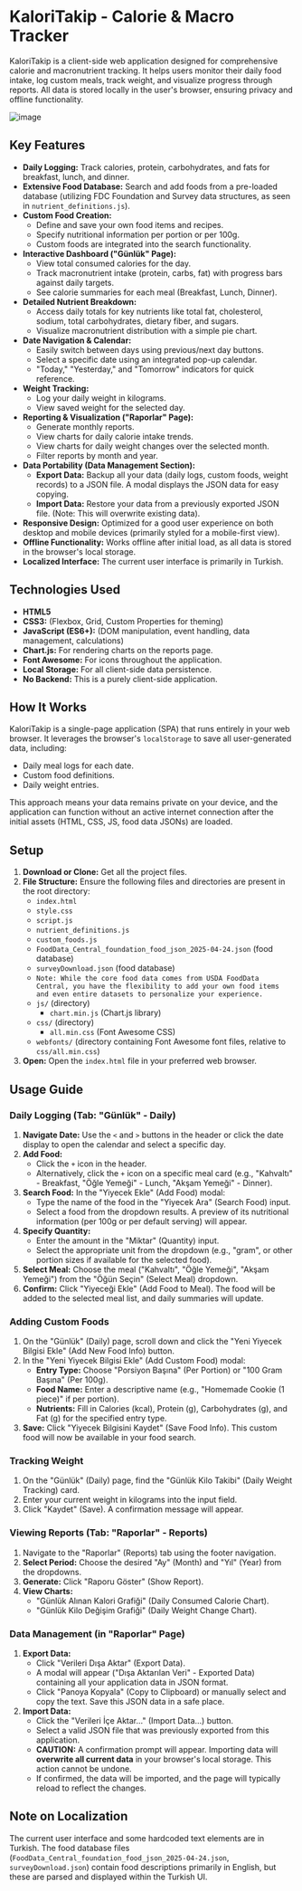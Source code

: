 # KaloriTakip - Calorie & Macro Tracker

KaloriTakip is a client-side web application designed for comprehensive calorie and macronutrient tracking. It helps users monitor their daily food intake, log custom meals, track weight, and visualize progress through reports. All data is stored locally in the user's browser, ensuring privacy and offline functionality.

![image](https://github.com/user-attachments/assets/052c19f4-bdfd-4854-b2ac-1507d77f7f67)


## Key Features

*   **Daily Logging:** Track calories, protein, carbohydrates, and fats for breakfast, lunch, and dinner.
*   **Extensive Food Database:** Search and add foods from a pre-loaded database (utilizing FDC Foundation and Survey data structures, as seen in `nutrient_definitions.js`).
*   **Custom Food Creation:**
    *   Define and save your own food items and recipes.
    *   Specify nutritional information per portion or per 100g.
    *   Custom foods are integrated into the search functionality.
*   **Interactive Dashboard ("Günlük" Page):**
    *   View total consumed calories for the day.
    *   Track macronutrient intake (protein, carbs, fat) with progress bars against daily targets.
    *   See calorie summaries for each meal (Breakfast, Lunch, Dinner).
*   **Detailed Nutrient Breakdown:**
    *   Access daily totals for key nutrients like total fat, cholesterol, sodium, total carbohydrates, dietary fiber, and sugars.
    *   Visualize macronutrient distribution with a simple pie chart.
*   **Date Navigation & Calendar:**
    *   Easily switch between days using previous/next day buttons.
    *   Select a specific date using an integrated pop-up calendar.
    *   "Today," "Yesterday," and "Tomorrow" indicators for quick reference.
*   **Weight Tracking:**
    *   Log your daily weight in kilograms.
    *   View saved weight for the selected day.
*   **Reporting & Visualization ("Raporlar" Page):**
    *   Generate monthly reports.
    *   View charts for daily calorie intake trends.
    *   View charts for daily weight changes over the selected month.
    *   Filter reports by month and year.
*   **Data Portability (Data Management Section):**
    *   **Export Data:** Backup all your data (daily logs, custom foods, weight records) to a JSON file. A modal displays the JSON data for easy copying.
    *   **Import Data:** Restore your data from a previously exported JSON file. (Note: This will overwrite existing data).
*   **Responsive Design:** Optimized for a good user experience on both desktop and mobile devices (primarily styled for a mobile-first view).
*   **Offline Functionality:** Works offline after initial load, as all data is stored in the browser's local storage.
*   **Localized Interface:** The current user interface is primarily in Turkish.

## Technologies Used

*   **HTML5**
*   **CSS3:** (Flexbox, Grid, Custom Properties for theming)
*   **JavaScript (ES6+):** (DOM manipulation, event handling, data management, calculations)
*   **Chart.js:** For rendering charts on the reports page.
*   **Font Awesome:** For icons throughout the application.
*   **Local Storage:** For all client-side data persistence.
*   **No Backend:** This is a purely client-side application.

## How It Works

KaloriTakip is a single-page application (SPA) that runs entirely in your web browser. It leverages the browser's `localStorage` to save all user-generated data, including:
*   Daily meal logs for each date.
*   Custom food definitions.
*   Daily weight entries.

This approach means your data remains private on your device, and the application can function without an active internet connection after the initial assets (HTML, CSS, JS, food data JSONs) are loaded.

## Setup

1.  **Download or Clone:** Get all the project files.
2.  **File Structure:** Ensure the following files and directories are present in the root directory:
    *   `index.html`
    *   `style.css`
    *   `script.js`
    *   `nutrient_definitions.js`
    *   `custom_foods.js`
    *   `FoodData_Central_foundation_food_json_2025-04-24.json` (food database)
    *   `surveyDownload.json` (food database)
    *   `Note: While the core food data comes from USDA FoodData Central, you have the flexibility to add your own food items and even entire datasets to personalize your experience.`
    *   `js/` (directory)
        *   `chart.min.js` (Chart.js library)
    *   `css/` (directory)
        *   `all.min.css` (Font Awesome CSS)
    *   `webfonts/` (directory containing Font Awesome font files, relative to `css/all.min.css`)
3.  **Open:** Open the `index.html` file in your preferred web browser.

## Usage Guide

### Daily Logging (Tab: "Günlük" - Daily)

1.  **Navigate Date:** Use the `<` and `>` buttons in the header or click the date display to open the calendar and select a specific day.
2.  **Add Food:**
    *   Click the `+` icon in the header.
    *   Alternatively, click the `+` icon on a specific meal card (e.g., "Kahvaltı" - Breakfast, "Öğle Yemeği" - Lunch, "Akşam Yemeği" - Dinner).
3.  **Search Food:** In the "Yiyecek Ekle" (Add Food) modal:
    *   Type the name of the food in the "Yiyecek Ara" (Search Food) input.
    *   Select a food from the dropdown results. A preview of its nutritional information (per 100g or per default serving) will appear.
4.  **Specify Quantity:**
    *   Enter the amount in the "Miktar" (Quantity) input.
    *   Select the appropriate unit from the dropdown (e.g., "gram", or other portion sizes if available for the selected food).
5.  **Select Meal:** Choose the meal ("Kahvaltı", "Öğle Yemeği", "Akşam Yemeği") from the "Öğün Seçin" (Select Meal) dropdown.
6.  **Confirm:** Click "Yiyeceği Ekle" (Add Food to Meal). The food will be added to the selected meal list, and daily summaries will update.

### Adding Custom Foods

1.  On the "Günlük" (Daily) page, scroll down and click the "Yeni Yiyecek Bilgisi Ekle" (Add New Food Info) button.
2.  In the "Yeni Yiyecek Bilgisi Ekle" (Add Custom Food) modal:
    *   **Entry Type:** Choose "Porsiyon Başına" (Per Portion) or "100 Gram Başına" (Per 100g).
    *   **Food Name:** Enter a descriptive name (e.g., "Homemade Cookie (1 piece)" if per portion).
    *   **Nutrients:** Fill in Calories (kcal), Protein (g), Carbohydrates (g), and Fat (g) for the specified entry type.
3.  **Save:** Click "Yiyecek Bilgisini Kaydet" (Save Food Info). This custom food will now be available in your food search.

### Tracking Weight

1.  On the "Günlük" (Daily) page, find the "Günlük Kilo Takibi" (Daily Weight Tracking) card.
2.  Enter your current weight in kilograms into the input field.
3.  Click "Kaydet" (Save). A confirmation message will appear.

### Viewing Reports (Tab: "Raporlar" - Reports)

1.  Navigate to the "Raporlar" (Reports) tab using the footer navigation.
2.  **Select Period:** Choose the desired "Ay" (Month) and "Yıl" (Year) from the dropdowns.
3.  **Generate:** Click "Raporu Göster" (Show Report).
4.  **View Charts:**
    *   "Günlük Alınan Kalori Grafiği" (Daily Consumed Calorie Chart).
    *   "Günlük Kilo Değişim Grafiği" (Daily Weight Change Chart).

### Data Management (in "Raporlar" Page)

1.  **Export Data:**
    *   Click "Verileri Dışa Aktar" (Export Data).
    *   A modal will appear ("Dışa Aktarılan Veri" - Exported Data) containing all your application data in JSON format.
    *   Click "Panoya Kopyala" (Copy to Clipboard) or manually select and copy the text. Save this JSON data in a safe place.
2.  **Import Data:**
    *   Click the "Verileri İçe Aktar..." (Import Data...) button.
    *   Select a valid JSON file that was previously exported from this application.
    *   **CAUTION:** A confirmation prompt will appear. Importing data will **overwrite all current data** in your browser's local storage. This action cannot be undone.
    *   If confirmed, the data will be imported, and the page will typically reload to reflect the changes.

## Note on Localization

The current user interface and some hardcoded text elements are in Turkish. The food database files (`FoodData_Central_foundation_food_json_2025-04-24.json`, `surveyDownload.json`) contain food descriptions primarily in English, but these are parsed and displayed within the Turkish UI.
